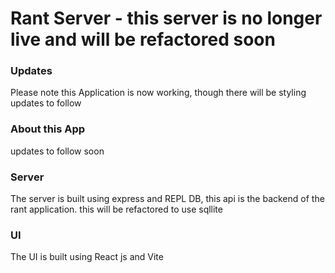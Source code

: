 # Rant Server - this server is no longer live and will be refactored soon

### Updates
Please note this Application is now working, though there will be styling updates to follow

### About this App
updates to follow soon

### Server
The server is built using express and REPL DB, this api is the backend of the rant application. this will be refactored to use sqllite

### UI
The UI is built using React js and Vite
